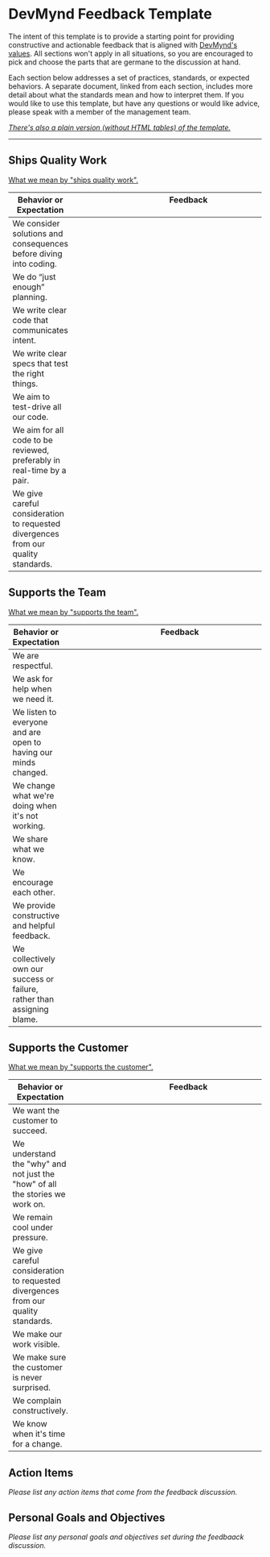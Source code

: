 # DevMynd Feedback Template

The intent of this template is to provide a starting point for providing constructive and actionable feedback that is aligned with [DevMynd's values](https://github.com/devmynd/handbook/blob/master/Values.md).  All sections won't apply in all situations, so you are encouraged to pick and choose the parts that are germane to the discussion at hand.  

Each section below addresses a set of practices, standards, or expected behaviors.  A separate document, linked from each section, includes more detail about what the standards mean and how to interpret them. If you would like to use this template, but have any questions or would like advice, please speak with a member of the management team.

_[There's also a plain version (without HTML tables) of the template.](https://github.com/devmynd/handbook/blob/master/Operations/Feedback/Feedback%20Template%20Plain.md)_

***

## Ships Quality Work

[What we mean by "ships quality work".](https://github.com/devmynd/handbook/blob/master/Operations/Feedback/Ships%20Quality%20Work.md)

<table>
  <thead>
    <tr>
      <th>Behavior or Expectation</th>
      <th>Feedback &nbsp;&nbsp;&nbsp;&nbsp;&nbsp;&nbsp;&nbsp;&nbsp;&nbsp;&nbsp;&nbsp;&nbsp;&nbsp;&nbsp;&nbsp;&nbsp;&nbsp;&nbsp;&nbsp;&nbsp;&nbsp;&nbsp;&nbsp;&nbsp;&nbsp;&nbsp;&nbsp;&nbsp;&nbsp;&nbsp;&nbsp;&nbsp;&nbsp;&nbsp;&nbsp;&nbsp;&nbsp;&nbsp;&nbsp;&nbsp;&nbsp;&nbsp;&nbsp;&nbsp;&nbsp;&nbsp;&nbsp;&nbsp;&nbsp;&nbsp;&nbsp;&nbsp;&nbsp;&nbsp;&nbsp;&nbsp;&nbsp;&nbsp;&nbsp;&nbsp;&nbsp;&nbsp;&nbsp;&nbsp;&nbsp;&nbsp;&nbsp;&nbsp;&nbsp;&nbsp;&nbsp;&nbsp;&nbsp;&nbsp;&nbsp;&nbsp;&nbsp;&nbsp;&nbsp;&nbsp;&nbsp;&nbsp;&nbsp;&nbsp;&nbsp;&nbsp;&nbsp;&nbsp;&nbsp;&nbsp;&nbsp;&nbsp;&nbsp;&nbsp;&nbsp;&nbsp;&nbsp;&nbsp;&nbsp;&nbsp;&nbsp;&nbsp;&nbsp;&nbsp;</th>
    </tr>
  </thead>
  <tbody>
    <tr>
      <td>We consider solutions and consequences before diving into coding.</td>
      <td></td>
    </tr>
    <tr>
      <td>We do “just enough” planning.</td>
      <td></td>
    </tr>
    <tr>
      <td>We write clear code that communicates intent.</td>
      <td></td>
    </tr>
    <tr>
      <td>We write clear specs that test the right things.</td>
      <td></td>
    </tr>
    <tr>
      <td>We aim to test-drive all our code.</td>
      <td></td>
    </tr>
    <tr>
      <td>We aim for all code to be reviewed, preferably in real-time by a pair.</td>
      <td></td>
    </tr>
    <tr>
      <td>We give careful consideration to requested divergences from our quality standards.</td>
      <td></td>
    </tr>
  </tbody>
</table>

## Supports the Team

[What we mean by "supports the team".](https://github.com/devmynd/handbook/blob/master/Operations/Feedback/Supports%20the%20Team.md)

<table>
  <thead>
    <tr>
      <th>Behavior or Expectation</th>
      <th>Feedback &nbsp;&nbsp;&nbsp;&nbsp;&nbsp;&nbsp;&nbsp;&nbsp;&nbsp;&nbsp;&nbsp;&nbsp;&nbsp;&nbsp;&nbsp;&nbsp;&nbsp;&nbsp;&nbsp;&nbsp;&nbsp;&nbsp;&nbsp;&nbsp;&nbsp;&nbsp;&nbsp;&nbsp;&nbsp;&nbsp;&nbsp;&nbsp;&nbsp;&nbsp;&nbsp;&nbsp;&nbsp;&nbsp;&nbsp;&nbsp;&nbsp;&nbsp;&nbsp;&nbsp;&nbsp;&nbsp;&nbsp;&nbsp;&nbsp;&nbsp;&nbsp;&nbsp;&nbsp;&nbsp;&nbsp;&nbsp;&nbsp;&nbsp;&nbsp;&nbsp;&nbsp;&nbsp;&nbsp;&nbsp;&nbsp;&nbsp;&nbsp;&nbsp;&nbsp;&nbsp;&nbsp;&nbsp;&nbsp;&nbsp;&nbsp;&nbsp;&nbsp;&nbsp;&nbsp;&nbsp;&nbsp;&nbsp;&nbsp;&nbsp;&nbsp;&nbsp;&nbsp;&nbsp;&nbsp;&nbsp;&nbsp;&nbsp;&nbsp;&nbsp;&nbsp;&nbsp;&nbsp;&nbsp;&nbsp;&nbsp;&nbsp;&nbsp;&nbsp;&nbsp;</th>
    </tr>
  </thead>
  <tbody>
    <tr>
      <td>We are respectful.</td>
      <td></td>
    </tr>
    <tr>
      <td>We ask for help when we need it.</td>
      <td></td>
    </tr>
    <tr>
      <td>We listen to everyone and are open to having our minds changed.</td>
      <td></td>
    </tr>
    <tr>
      <td>We change what we're doing when it's not working.</td>
      <td></td>
    </tr>
    <tr>
      <td>We share what we know.</td>
      <td></td>
    </tr>
    <tr>
      <td>We encourage each other.</td>
      <td></td>
    </tr>
    <tr>
      <td>We provide constructive and helpful feedback.</td>
      <td></td>
    </tr>
    <tr>
      <td>We collectively own our success or failure, rather than assigning blame.</td>
      <td></td>
    </tr>
  </tbody>
</table>

## Supports the Customer

[What we mean by "supports the customer".](https://github.com/devmynd/handbook/blob/master/Operations/Feedback/Supports%20the%20Customer.md)

<table>
  <thead>
    <tr>
      <th>Behavior or Expectation</th>
      <th>Feedback &nbsp;&nbsp;&nbsp;&nbsp;&nbsp;&nbsp;&nbsp;&nbsp;&nbsp;&nbsp;&nbsp;&nbsp;&nbsp;&nbsp;&nbsp;&nbsp;&nbsp;&nbsp;&nbsp;&nbsp;&nbsp;&nbsp;&nbsp;&nbsp;&nbsp;&nbsp;&nbsp;&nbsp;&nbsp;&nbsp;&nbsp;&nbsp;&nbsp;&nbsp;&nbsp;&nbsp;&nbsp;&nbsp;&nbsp;&nbsp;&nbsp;&nbsp;&nbsp;&nbsp;&nbsp;&nbsp;&nbsp;&nbsp;&nbsp;&nbsp;&nbsp;&nbsp;&nbsp;&nbsp;&nbsp;&nbsp;&nbsp;&nbsp;&nbsp;&nbsp;&nbsp;&nbsp;&nbsp;&nbsp;&nbsp;&nbsp;&nbsp;&nbsp;&nbsp;&nbsp;&nbsp;&nbsp;&nbsp;&nbsp;&nbsp;&nbsp;&nbsp;&nbsp;&nbsp;&nbsp;&nbsp;&nbsp;&nbsp;&nbsp;&nbsp;&nbsp;&nbsp;&nbsp;&nbsp;&nbsp;&nbsp;&nbsp;&nbsp;&nbsp;&nbsp;&nbsp;&nbsp;&nbsp;&nbsp;&nbsp;&nbsp;&nbsp;&nbsp;&nbsp;</th>
    </tr>
  </thead>
  <tbody>
    <tr>
      <td>We want the customer to succeed.</td>
      <td></td>
    </tr>
    <tr>
      <td>We understand the "why" and not just the "how" of all the stories we work on.</td>
      <td></td>
    </tr>
    <tr>
      <td>We remain cool under pressure.</td>
      <td></td>
    </tr>
    <tr>
      <td>We give careful consideration to requested divergences from our quality standards.</td>
      <td></td>
    </tr>
    <tr>
      <td>We make our work visible.</td>
      <td></td>
    </tr>
    <tr>
      <td>We make sure the customer is never surprised.</td>
      <td></td>
    </tr>
    <tr>
      <td>We complain constructively.</td>
      <td></td>
    </tr>
    <tr>
      <td>We know when it's time for a change.</td>
      <td></td>
    </tr>
  </tbody>
</table>

## Action Items

_Please list any action items that come from the feedback discussion._

## Personal Goals and Objectives

_Please list any personal goals and objectives set during the feedbaack
discussion._
